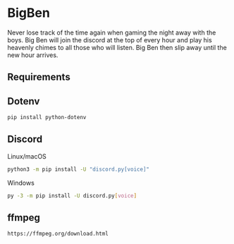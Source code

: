 # BigBen

Never lose track of the time again when gaming the night away with the boys. Big Ben will join the discord at the top of every hour and play his heavenly chimes to all those who will listen. Big Ben then slip away until the new hour arrives.

## Requirements 

## Dotenv
```sh
pip install python-dotenv
```

## Discord
Linux/macOS
```sh
python3 -m pip install -U "discord.py[voice]"
```
Windows
```sh
py -3 -m pip install -U discord.py[voice]
```

## ffmpeg
```sh
https://ffmpeg.org/download.html
```
